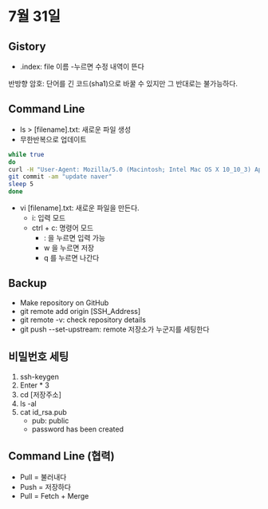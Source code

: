# 7월 31일

## Gistory
* .index: file 이름 -누르면 수정 내역이 뜬다

반방향 암호: 단어를 긴 코드(sha1)으로 바꿀 수 있지만 그 반대로는 불가능하다.

## Command Line
* ls > [filename].txt: 새로운 파일 생성
* 무한반복으로 업데이트
```sh 
while true
do
curl -H "User-Agent: Mozilla/5.0 (Macintosh; Intel Mac OS X 10_10_3) AppleWebKit/537.36 (KHTML, like>  Gecko) Chrome/44.0.2403.89 Safari/537.36" https://datalab.naver.com/keyword/realtimeList.naver > naver.html
git commit -am "update naver"
sleep 5
done
```
* vi [filename].txt: 새로운 파일을 만든다.
    * i: 입력 모드
    * ctrl + c: 명령어 모드
        * : 을 누르면 입력 가능
        * w 을 누르면 저장
        * q 를 누르면 나간다

## Backup
* Make repository on GitHub
* git remote add origin [SSH_Address]
* git remote -v: check repository details
* git push --set-upstream: remote 저장소가 누군지를 세팅한다

## 비밀번호 세팅
1. ssh-keygen
2. Enter * 3
3. cd [저장주소]
4. ls -al
5. cat id_rsa.pub
    * pub: public
    * password has been created

## Command Line (협력)
* Pull = 불러내다
* Push = 저장하다
* Pull = Fetch + Merge
